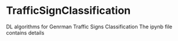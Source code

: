 # TrafficSignClassification
DL algorithms for Genrman Traffic Signs Classification
The ipynb file contains details
